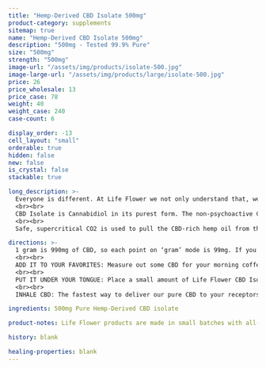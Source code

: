 ```yaml
---
title: "Hemp-Derived CBD Isolate 500mg"
product-category: supplements
sitemap: true
name: "Hemp-Derived CBD Isolate 500mg"
description: "500mg - Tested 99.9% Pure"
size: "500mg"
strength: "500mg"
image-url: "/assets/img/products/isolate-500.jpg"
image-large-url: "/assets/img/products/large/isolate-500.jpg"
price: 26
price_wholesale: 13
price_case: 78
weight: 40
weight_case: 240
case-count: 6

display_order: -13
cell_layout: "small"
orderable: true
hidden: false
new: false
is_crystal: false
stackable: true

long_description: >-
  Everyone is different. At Life Flower we not only understand that, we celebrate it. With our 99% pure, non-GMO, organic hemp-derived CBD isolate, you can now infuse your own edibles, tinctures, beverages or wellness products at home with your own standard dose of CBD. Need a little less or a little more? We’ve got you covered. Our CBD isolate is easy to measure and use - making it the perfect addition to your medicine cabinet.
  <br><br>
  CBD Isolate is Cannabidiol in its purest form. The non-psychoactive CBD compound present in full spectrum hemp oil is isolated and refined down to a pristine purity to eliminate oils, toxins, plant material and waxes. With zero taste and odor, CBD blends perfectly in both oil and water bases making it effective and easy to incorporate into daily life. CBD isolate is a completely natural, non-synthetic supplement.
  <br><br>
  Safe, supercritical CO2 is used to pull the CBD-rich hemp oil from the plant, the oil then undergoes purifying processes to filter out the plant material, excess waxes and unwanted, low, THC levels – everything except for organic, pure, crystalline CBD.

directions: >-
  1 gram is 990mg of CBD, so each point on ‘gram’ mode is 99mg. If you’re measuring out with a scale - you’ll want one that measures small weights in milligrams. If buying a scale is too much, you can simply get 10mg measuring spoons online at an affordable price on Amazon.
  <br><br>
  ADD IT TO YOUR FAVORITES: Measure out some CBD for your morning coffee, smoothie, yogurt, oatmeal or tea. The perfect way to start the day. Note that CBD has a boiling point of 160-180 °C (320-356°F), if you cook with CBD at temperatures higher than these you may lose some potency and medicinal value.
  <br><br>
  PUT IT UNDER YOUR TONGUE: Place a small amount of Life Flower CBD Isolate under your tongue and let it sit for at least a minute. It will absorb into the bloodstream and bind with the many CBD receptors in your body, providing fast acting relief and reparation.
  <br><br>
  INHALE CBD: The fastest way to deliver our pure CBD to your receptors is inhalation, this is because the compounds in the CBD bypass the liver and gut and gets delivered directly to the bloodstream for faster effects. Our pure CBD can be added to cannabis or smoked via vape or water bubblers with a vaporization point of 180-200°C (356-392°F).

ingredients: 500mg Pure Hemp-Derived CBD isolate

product-notes: Life Flower products are made in small batches with all-natural and boutique ingredients. Orders are processed and ship within 14 business days. Please allow additional time for&nbsp;delivery.

history: blank

healing-properties: blank
---
```

